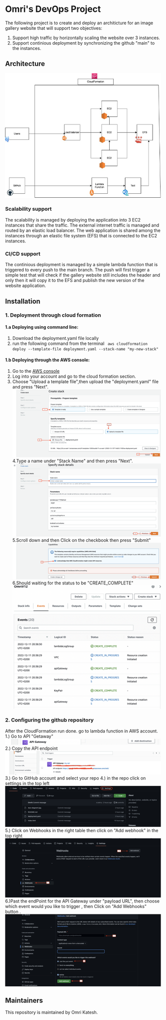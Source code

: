 # Omri's DevOps Project

The following project is to create and deploy an architicture for an image gallery website that will support two objectives:
1. Support high traffic by horizontally scaling the website over 3 instances.
2. Support continious deployment by synchronizing the github "main" to the instances.

## Architecture  
![AWS diagram](https://github.com/omrikat/WebSite-Project/blob/main/Aws-diagram1.jpg)

### Scalability support
The scalability is managed by deploying the application into 3 EC2 instances that share the traffic. The external internet traffic is managed and routed by an elastic load balancer. The web application is shared among the instances through an elastic file system (EFS) that is connected to the EC2 instances.

### CI/CD support
The continious deployment is managed by a simple lambda function that is triggered to every push to the main branch.
The push will first trigger a simple test that will check if the gallery website still includes the header and only then it will copy it to the EFS and publish the new version of the website application.

## Installation

### 1. Deployment through cloud formation
#### 1.a Deploying using command line:
1. Download the deployment.yaml file locally
2. run the following command from the terminal ``` aws cloudformation deploy --template-file deployment.yaml --stack-name "my-new-stack"```

#### 1.b Deploying through the AWS console:
1. Go to the [AWS console](https://aws.amazon.com/console/)
2. Log into your account and go to the cloud formation section.
3. Choose "Upload a template file",then upload the "deployment.yaml" file and press "Next".
![image](https://github.com/omrikat/WebSite-Project/blob/main/recourse/a1.png)
4.Type a name under "Stack Name" and then press "Next".
![image](https://github.com/omrikat/WebSite-Project/blob/main/recourse/a2.png)
5.Scroll down and then Click on the checkbook then press "Submit"
![image](https://github.com/omrikat/WebSite-Project/blob/main/recourse/a3.png)
6.Should waiting for the status to be "CREATE_COMPLETE"
![image](https://github.com/omrikat/WebSiteProject/blob/main/Aws4.png)

### 2. Configuring the github repository
After the CloudFormation run done. go to lambda function in AWS account.
1.) Go to API "Getaway"
![image](https://github.com/omrikat/WebSite-Project/blob/main/recourse/API-Gateway.png)
2.) Copy the API endpoint
![image](https://github.com/omrikat/WebSite-Project/blob/main/recourse/ApiGatewayLink.png)
3.) Go to GitHub account and select your repo
4.) in the repo click on settings in the top left
![image](https://github.com/omrikat/WebSite-Project/blob/main/recourse/s1.png)
5.) Click on Webhooks in the right table then click on "Add webhook" in the top right
![image](https://github.com/omrikat/WebSite-Project/blob/main/recourse/s3.png)
6.)Past the endPoint for the API Gateway under "payload URL", then choose which event would you like to trigger , then Click on "Add Webhooks" button .
![image](https://github.com/omrikat/WebSite-Project/blob/main/recourse/s4.png)
## Maintainers
This repository is maintained by Omri Katesh.
